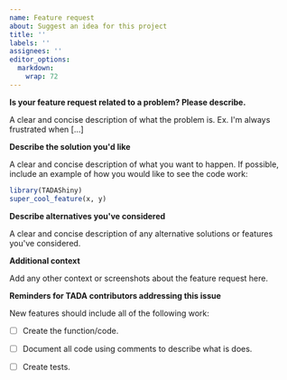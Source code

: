 ```yaml
---
name: Feature request
about: Suggest an idea for this project
title: ''
labels: ''
assignees: ''
editor_options: 
  markdown: 
    wrap: 72
---
```


**Is your feature request related to a problem? Please describe.**

A clear and concise description of what the problem is. Ex. I'm always
frustrated when [...]

**Describe the solution you'd like**

A clear and concise description of what you want to happen. If possible,
include an example of how you would like to see the code work:

``` r
library(TADAShiny)
super_cool_feature(x, y)
```

**Describe alternatives you've considered**

A clear and concise description of any alternative solutions or features
you've considered.

**Additional context**

Add any other context or screenshots about the feature request here.

**Reminders for TADA contributors addressing this issue**

New features should include all of the following work:

-   [ ] Create the function/code.

-   [ ] Document all code using comments to describe what is does.

-   [ ] Create tests.
